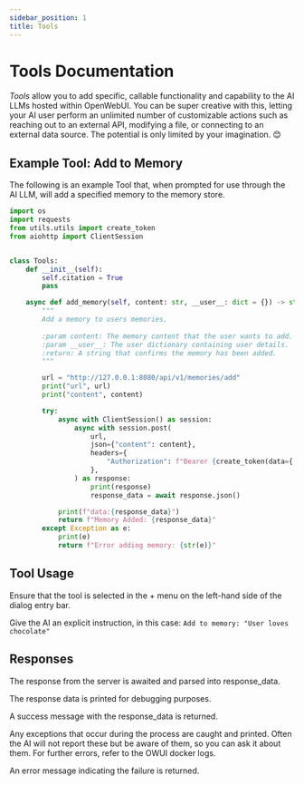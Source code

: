 ```yaml
---
sidebar_position: 1
title: Tools
---
```


# Tools Documentation

_Tools_ allow you to add specific, callable functionality and capability to the AI LLMs hosted within OpenWebUI. You can be super creative with this, letting your AI user perform an unlimited number of customizable actions such as reaching out to an external API, modifying a file, or connecting to an external data source. The potential is only limited by your imagination. 😊

## Example Tool: Add to Memory

The following is an example Tool that, when prompted for use through the AI LLM, will add a specified memory to the memory store.

```python
import os
import requests
from utils.utils import create_token
from aiohttp import ClientSession


class Tools:
    def __init__(self):
        self.citation = True
        pass

    async def add_memory(self, content: str, __user__: dict = {}) -> str:
        """
        Add a memory to users memories.
        
        :param content: The memory content that the user wants to add.
        :param __user__: The user dictionary containing user details.
        :return: A string that confirms the memory has been added.
        """

        url = "http://127.0.0.1:8080/api/v1/memories/add"
        print("url", url)
        print("content", content)

        try:
            async with ClientSession() as session:
                async with session.post(
                    url,
                    json={"content": content},
                    headers={
                        "Authorization": f"Bearer {create_token(data={'id': __user__['id']})}"
                    },
                ) as response:
                    print(response)
                    response_data = await response.json()

            print(f"data:{response_data}")
            return f"Memory Added: {response_data}"
        except Exception as e:
            print(e)
            return f"Error adding memory: {str(e)}"
```

## Tool Usage

Ensure that the tool is selected in the + menu on the left-hand side of the dialog entry bar.

Give the AI an explicit instruction, in this case: `Add to memory: "User loves chocolate"`


## Responses

The response from the server is awaited and parsed into response_data.

The response data is printed for debugging purposes.

A success message with the response_data is returned.

Any exceptions that occur during the process are caught and printed. Often the AI will not report these but be aware of them, so you can ask it about them. For further errors, refer to the OWUI docker logs.

An error message indicating the failure is returned.

